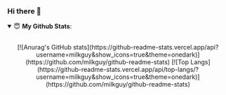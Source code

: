 ### Hi there 👋

<details open>
 <summary> 😇 <b>My Github Stats</b>: </summary>
<br>
<p align = "center">
[![Anurag's GitHub stats](https://github-readme-stats.vercel.app/api?username=milkguy&show_icons=true&theme=onedark)](https://github.com/milkguy/github-readme-stats)
[![Top Langs](https://github-readme-stats.vercel.app/api/top-langs/?username=milkguy&show_icons=true&theme=onedark)](https://github.com/milkguy/github-readme-stats)
 
 
 
</p>
</details>






<!--
**milkguy/milkguy** is a ✨ _special_ ✨ repository because its `README.md` (this file) appears on your GitHub profile.

Here are some ideas to get you started:

- 🔭 I’m currently working on ...
- 🌱 I’m currently learning ...
- 👯 I’m looking to collaborate on ...
- 🤔 I’m looking for help with ...
- 💬 Ask me about ...
- 📫 How to reach me: ...
- 😄 Pronouns: ...
- ⚡ Fun fact: ...
-->
